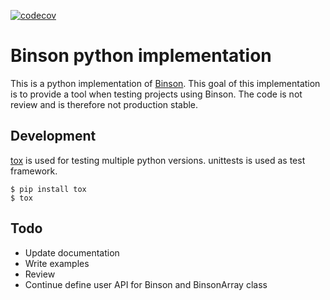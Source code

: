 [![codecov](https://codecov.io/gh/assaabloy-ppi/binson-python/branch/master/graph/badge.svg)](https://codecov.io/gh/assaabloy-ppi/binson-python)
# Binson python implementation
This is a python implementation of [Binson](http://binson.org). This goal of this implementation is to provide a tool when testing projects using Binson. The code is not review and is therefore not production stable.
## Development
[tox](https://tox.readthedocs.io/en/latest/) is used for testing multiple python versions. unittests is used as test framework.
```
$ pip install tox
$ tox
```

## Todo
* Update documentation
* Write examples
* Review
* Continue define user API for Binson and BinsonArray class
